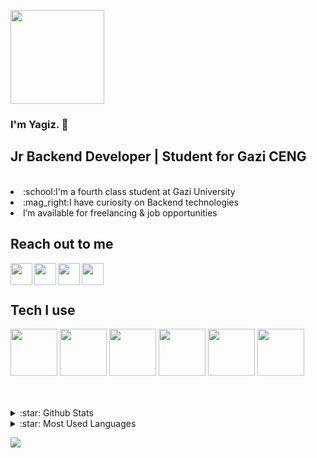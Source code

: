 <p><img src="https://media.giphy.com/media/ptzlRfMuHaGgccUzbh/giphy.gif" width="150px"</p>

### I'm Yagiz. :wave:

## Jr Backend Developer | Student for Gazi CENG

<br />
 
 <li>:school:I'm a fourth class student at Gazi University</li>
 <li>:mag_right:I have curiosity on Backend technologies</li>
 <li>I’m available for freelancing & job opportunities</li>

## Reach out to me

[<img width="35" src="https://unpkg.com/simple-icons@v8/icons/instagram.svg" align="left"/>][instagram]
[<img width="35" src="https://unpkg.com/simple-icons@v8/icons/twitter.svg" align="left"/>][twitter]
[<img width="35" src="https://unpkg.com/simple-icons@v8/icons/linkedin.svg" align="left"/>][linkedin]
<a href="mailto:yagizsahin141@outlook.com" target="_blank"><img width="35" src="https://unpkg.com/simple-icons@v8/icons/gmail.svg" align="left"/></a>
 
<br />

<br />

## Tech I use

<p>
<img src="https://github.com/bablubambal/All_logo_and_pictures/blob/main/programming%20languages/c.svg" width="75">
<img src="https://github.com/bablubambal/All_logo_and_pictures/blob/main/programming%20languages/c%23.svg" width="75">
<img src="https://github.com/bablubambal/All_logo_and_pictures/blob/main/programming%20languages/java.svg" width="75">
<img src="https://github.com/bablubambal/All_logo_and_pictures/blob/main/frameworks/nodejs.svg" width="75">
<img src="https://github.com/bablubambal/All_logo_and_pictures/blob/main/databases/mongodb.svg" width="75">
<img src="https://github.com/bablubambal/All_logo_and_pictures/blob/main/others/git.svg" width="75">
</p>

<br />
<br /> 
<details>
<summary>:star: Github Stats</summary>
<img src="https://github-readme-stats.vercel.app/api?username=YagizSahin&theme=gotham">
</details> 
<details>
<summary>:star: Most Used Languages</summary>
<img src="https://github-readme-stats.vercel.app/api/top-langs/?username=YagizSahin">
</details> 

<p>
  
  ![](https://komarev.com/ghpvc/?username=YagizSahin&color=red&style=for-the-badge&label=Visit_Counter)
</p>


[instagram]:https://www.instagram.com/yagiz.sahinn/
[twitter]:https://twitter.com/yagishn
[linkedin]:https://www.linkedin.com/in/yağız-şahin-38b3b8225/
